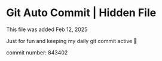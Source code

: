 # Git Auto Commit | Hidden File

This file was added Feb 12, 2025

Just for fun and keeping my daily git commit active 🤪

commit number: 843402
